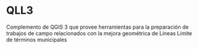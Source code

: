 # QLL3
Complemento de QGIS 3 que provee herramientas para la preparación de trabajos de campo relacionados con la mejora geométrica de Líneas Límite de términos municipales 

